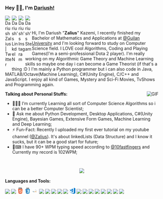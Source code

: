 ### Hey 👋🏽, I'm [Dariush!](https://www.linkedin.com/in/dariush-kazemi/)


<a href="https://twitter.com/Dariush_Zalius">
  <img align="left" alt="Dariush Zalius | Twitter" width="22px" src="https://cdn.jsdelivr.net/npm/simple-icons@v3/icons/twitter.svg" /> 
</a>
<a href="https://www.linkedin.com/in/dariush-kazemi/">
  <img align="left" alt="Dariush's LinkdeIN" width="22px" src="https://cdn.jsdelivr.net/npm/simple-icons@v3/icons/linkedin.svg" />
</a>
<a href="https://www.instagram.com/dariush.zalius/">
  <img align="left" alt="Dariush's Instagram" width="22px" src="https://cdn.jsdelivr.net/npm/simple-icons@v3/icons/instagram.svg" />
</a>
<a href="https://steamcommunity.com/id/2581077743/">
  <img align="left" alt="Dariush's Steam" width="22px" src="https://cdn.jsdelivr.net/npm/simple-icons@v3/icons/steam.svg" />
</a>

<br />
<br />

Hi, I'm Dariush "**Zalius**" Kazemi, I recently finished my Bachelor of Mathematics and Applications at [@Guilan University](https://guilan.ac.ir/en/) and 
I'm looking forward to study on Computer Science field.
I LOVE cool Algorithms, Coding and Playing Games(I'm a semi-professional Dota 2 player). I'm really working on my Algorithmic Game Theory and Machine Learning skills so maybe one day i 
can become a Game Theorist (if that's a thing :D )
 I'm mainly a Python programmer but i can also code in Java, MATLAB/Octave(Machine Learning), C#(Unity Engine), C/C++ and JavaScript.
I enjoy all kind of Games, Mystery and Sci-Fi Movies, TvShows and Programming again.

  <img align="right" alt="GIF" src="https://media.giphy.com/media/836HiJc7pgzy8iNXCn/giphy.gif" />
  
**Talking about Personal Stuffs:**

- 👨🏽‍🌱 I’m currently Learning all sort of Computer Science Algorithms so i can be a better Computer Scientist; 
- 💬 Ask me about Python Development, Desktop Applications, C#(Unity Engine), Bayesian Games, Extensive Form Games, Machine Learning and Deep Learning;
- ⚡️ Fun-Fact: Recently I uploaded my first ever tutorial on my youtube channel ([@Zalius](https://www.youtube.com/channel/UCb5_YFrbtDoHUZDyVsBK-mA)). It's about linkedLists (Data Structure) and I know it sucks, but it can be a good start for future;
- 📝⌨ I have 90+ WPM typing speed according to [@10fastfingers](https://10fastfingers.com/typing-test/english) and Currently my record is 102WPM;

<!-- ![WPM97](https://user-images.githubusercontent.com/45942833/122330390-596f6680-cf48-11eb-91b8-b6baff4b1f36.png) -->

<br />
<p align="center">
  <img  src="https://user-images.githubusercontent.com/45942833/123958199-ff4bb800-d9c1-11eb-8c1f-bc8dc7ddb440.png">
</p>

**Languages and Tools:**  


<code><img height="20" src="https://img.icons8.com/color/48/4a90e2/python.png"></code>
<code><img height="20" src="https://upload.wikimedia.org/wikipedia/commons/1/1d/PyCharm_Icon.svg"></code>
<code><img height="20" src="https://raw.githubusercontent.com/github/explore/80688e429a7d4ef2fca1e82350fe8e3517d3494d/topics/html/html.png"></code>
<code><img height="20" src="https://raw.githubusercontent.com/github/explore/5c058a388828bb5fde0bcafd4bc867b5bb3f26f3/topics/css/css.png"></code>
<code><img height="20" src="https://raw.githubusercontent.com/github/explore/80688e429a7d4ef2fca1e82350fe8e3517d3494d/topics/mysql/mysql.png"></code>
<code><img height="20" src="https://img.icons8.com/color/48/000000/java-coffee-cup-logo.png"></code>
<code><img height="20" src="https://img.icons8.com/color/48/4a90e2/c-programming.png"></code>
<code><img height="20" src="https://upload.wikimedia.org/wikipedia/commons/1/13/C-Sharp.png"></code>
<code><img height="20" src="https://cdn.freebiesupply.com/logos/large/2x/eclipse-11-logo-png-transparent.png"></code>
<code><img height="20" src="https://upload.wikimedia.org/wikipedia/commons/9/98/Apache_NetBeans_Logo.svg"></code>
<code><img height="20" src="https://raw.githubusercontent.com/github/explore/80688e429a7d4ef2fca1e82350fe8e3517d3494d/topics/visual-studio-code/visual-studio-code.png"></code>
<code><img height="20" src="https://upload.wikimedia.org/wikipedia/commons/6/6a/Gnu-octave-logo.svg"></code>
<code><img height="20" src="https://upload.wikimedia.org/wikipedia/commons/2/21/Matlab_Logo.png"></code>
<code><img height="20" src="https://upload.wikimedia.org/wikipedia/commons/1/19/Unity_Technologies_logo.svg"></code>
<code><img height="20" src="https://upload.wikimedia.org/wikipedia/commons/d/d2/Minitab_Logo.svg"></code>
<code><img height="20" src="https://upload.wikimedia.org/wikipedia/en/d/dc/Cisco_Packet_Tracer_Icon.png"></code>
<code><img height="20" src="https://upload.wikimedia.org/wikipedia/commons/f/fd/Microsoft_Office_Word_%282019%E2%80%93present%29.svg"></code>
<code><img height="20" src="https://upload.wikimedia.org/wikipedia/commons/3/34/Microsoft_Office_Excel_%282019%E2%80%93present%29.svg"></code>
<code><img height="20" src="https://upload.wikimedia.org/wikipedia/commons/d/d9/PowerPoint_hi-res_icon_%282019%29.svg"></code>


